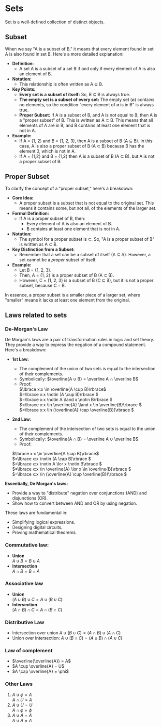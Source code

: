 # Sets
Set is a well-defined collection of distinct objects.
## Subset
When we say "A is a subset of B," it means that every element found in set A is also found in set B. Here's a more detailed explanation:

* **Definition:**
    * A set A is a subset of a set B if and only if every element of A is also an element of B.
* **Notation:**
    * This relationship is often written as A ⊆ B.
* **Key Points:**
    * **Every set is a subset of itself:** So, B ⊆ B is always true.
    * **The empty set is a subset of every set:** The empty set (∅) contains no elements, so the condition "every element of ∅ is in B" is always true.
    * **Proper Subset:** If A is a subset of B, and A is not equal to B, then A is a "proper subset" of B. This is written as A ⊂ B. This means that all elements of A are in B, and B contains at least one element that is not in A.
* **Example:**
    * If A = {1, 2} and B = {1, 2, 3}, then A is a subset of B (A ⊆ B). In this case, A is also a proper subset of B (A ⊂ B) because B has the element 3, which is not in A.
    * If A = {1,2} and B = {1,2} then A is a subset of B (A ⊆ B). but A is not a proper subset of B.
## Proper Subset
To clarify the concept of a "proper subset," here's a breakdown:

* **Core Idea:**
    * A proper subset is a subset that is not equal to the original set. This means it contains some, but not all, of the elements of the larger set.
* **Formal Definition:**
    * If A is a proper subset of B, then:
        * Every element of A is also an element of B.
        * B contains at least one element that is not in A.
* **Notation:**
    * The symbol for a proper subset is ⊂. So, "A is a proper subset of B" is written as A ⊂ B.
* **Key Distinction from a Subset:**
    * Remember that a set can be a subset of itself (A ⊆ A). However, a set cannot be a *proper* subset of itself.
* **Example:**
    * Let B = {1, 2, 3}.
    * Then, A = {1, 2} is a proper subset of B (A ⊂ B).
    * However, C = {1, 2, 3} is a subset of B (C ⊆ B), but it is not a proper subset, because C = B.

In essence, a proper subset is a smaller piece of a larger set, where "smaller" means it lacks at least one element from the original.
## Laws related to sets
### De-Morgan's Law
De Morgan's laws are a pair of transformation rules in logic and set theory. They provide a way to express the negation of a compound statement. Here's a breakdown:

* **1st Law:**
    * The complement of the union of two sets is equal to the intersection of their complements.
    * Symbolically: $\overline{A ∪ B} = \overline A ∩ \overline B$
    * Proof: <br>
    $\lbrace x:x \in \overline{A \cup B}\rbrace$ <br>
    $=\lbrace x:x \notin (A \cup B)\rbrace $<br>
    $=\lbrace x:x \notin A \land x \notin B\rbrace $<br>
    $=\lbrace x:x \in \overline{A} \land x \in \overline{B}\rbrace $<br>
    $=\lbrace x:x \in (\overline{A}  \cap \overline{B})\rbrace $

* **2nd Law:**
    * The complement of the intersection of two sets is equal to the union of their complements.
    * Symbolically: $\overline{A ∩ B} = \overline A ∪ \overline B$
    * Proof: <br>

    $\lbrace x:x \in \overline{A \cap B}\rbrace$ <br>
    $=\lbrace x:x \notin (A \cap B)\rbrace $<br>
    $=\lbrace x:x \notin A \lor x \notin B\rbrace $<br>
    $=\lbrace x:x \in \overline{A} \lor x \in \overline{B}\rbrace $<br>
    $=\lbrace x:x \in (\overline{A}  \cup \overline{B})\rbrace $

**Essentially, De Morgan's laws:**

* Provide a way to "distribute" negation over conjunctions (AND) and disjunctions (OR).
* Show how to convert between AND and OR by using negation.

These laws are fundamental in:

* Simplifying logical expressions.
* Designing digital circuits.
* Proving mathematical theorems.


### Commutative law:
- __Union__ <br>
$A \cup B = B \cup A$
- __Intersection__<br> 
$A \cap B = B \cap A$

### Associative law
- __Union__ <br>
$(A \cup B) \cup C = A \cup (B \cup C)$ 
- __Intersection__<br>
$(A \cap B) \cap C = A \cap (B \cap C)$ 

### Distributive Law
- Intersection over union
$A \cup (B \cup C) = (A \cap B) \cup (A \cap C)$
- Union over intersection:
$A \cup (B \cap C) = (A \cup B) \cap (A \cup C)$

### Law of complement
- $\overline{\overline{A}} = A$<br>
- $A \cup \overline{A} = U$<br>
- $A \cap \overline{A} = \phi$
### Other Laws
1) $A \cup \phi = A$<br>
$A \cap U = A$
2) $A \cup U = U$<br>
$A \cap \phi= \phi$
3) $A \cup A = A$<br>
$A \cup A = A$